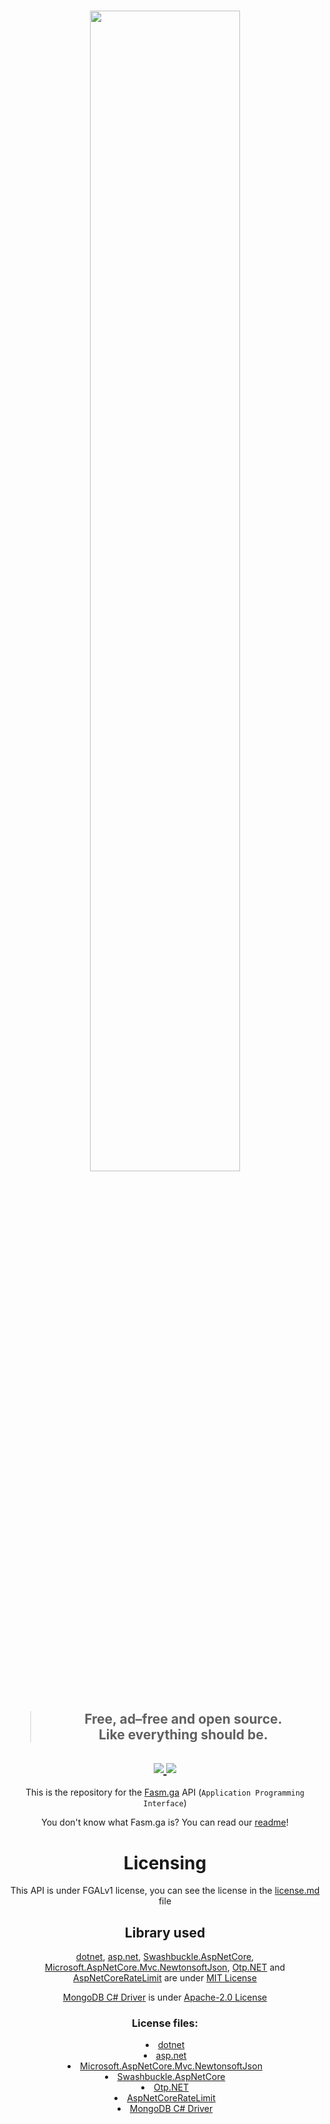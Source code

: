 <h1 align="center">
  <a href="https://www.fasmga.org"><img src="https://github.com/fasm-ga/fasmga/blob/main/assets/big-fucking-frog.png?raw=true" width="69%"/></a>
</h1>

<h2 align="center">
  <blockquote>Free, ad–free and open source.<br>
  Like everything should be.</blockquote>
</h2>

<h2 align="center">
  </a>
    <a href="">
    <img src="https://img.shields.io/static/v1?color=7014e8&label=language&message=dotnet&style=for-the-badge"/>
  </a>
  <a href="">
    <img src="https://img.shields.io/static/v1?color=04977c&label=api+status&message=almost+ready&style=for-the-badge"/>
  </a>
</h2>

<div align="center">
  This is the repository for the <a href="https://www.fasmga.org">Fasm.ga</a> API (<code>Application Programming Interface</code>)

  You don't know what Fasm.ga is? You can read our <a href="https://github.com/fasmga/fasmga/blob/main/README.md">readme</a>!

  <h1>Licensing</h1>

  This API is under FGALv1 license, you can see the license in the <a href="https://github.com/fasmga/license/blob/main/LICENSE">license.md</a> file</a>

  <h2>Library used</h2>

  <a href="https://dotnet.microsoft.com/">dotnet</a>, <a href="https://dotnet.microsoft.com/apps/aspnet">asp.net</a>, <a href="https://www.nuget.org/packages/Swashbuckle.AspNetCore/">Swashbuckle.AspNetCore</a>, <a href="https://www.nuget.org/packages/Microsoft.AspNetCore.Mvc.NewtonsoftJson">Microsoft.AspNetCore.Mvc.NewtonsoftJson</a>, <a href="https://www.nuget.org/packages/Otp.NET">Otp.NET</a> and <a href="https://www.nuget.org/packages/AspNetCoreRateLimit/">AspNetCoreRateLimit</a> are under <a href="https://opensource.org/licenses/MIT">MIT License</a></h3>

  <a href="https://mongodb.github.io/mongo-csharp-driver/">MongoDB C# Driver</a> is under <a href="http://www.apache.org/licenses/LICENSE-2.0">Apache-2.0 License</a>

  <h3>License files:</h3>

  <li>
    <a href="https://github.com/dotnet/runtime/blob/main/LICENSE.TXT">dotnet</a>
  </li>
  <li>
    <a href="https://github.com/dotnet/aspnetcore/blob/main/LICENSE.txt">asp.net</a>
  </li>
  <li>
    <a href="https://github.com/dotnet/aspnetcore/blob/main/LICENSE.txt">Microsoft.AspNetCore.Mvc.NewtonsoftJson</a>
  </li>
  <li>
    <a href="https://github.com/domaindrivendev/Swashbuckle.AspNetCore/blob/master/LICENSE">Swashbuckle.AspNetCore</a>
  </li>
  <li>
    <a href="https://github.com/kspearrin/Otp.NET/blob/master/LICENSE.txt">Otp.NET</a>
  </li>
  <li>
    <a href="https://github.com/stefanprodan/AspNetCoreRateLimit/blob/master/LICENSE.md">AspNetCoreRateLimit</a>
  </li>
  <li>
    <a href="https://github.com/mongodb/mongo-csharp-driver/blob/master/License.txt">MongoDB C# Driver</a>
  </li>
</div>
